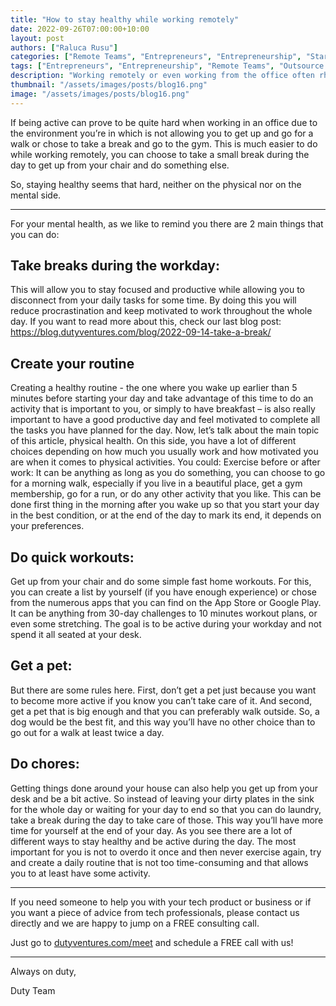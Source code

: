 ```yaml
---
title: "How to stay healthy while working remotely"
date: 2022-09-26T07:00:00+10:00
layout: post
authors: ["Raluca Rusu"]
categories: ["Remote Teams", "Entrepreneurs", "Entrepreneurship", "Start-ups", "MVP", "Product", "Development", "Testing", "Launching"]
tags: ["Entrepreneurs", "Entrepreneurship", "Remote Teams", "Outsource Software", "Start-ups", "MVP", "Product", "Development", "Testing", "Launching"]
description: "Working remotely or even working from the office often rhymes with seating at your desk for very long hours, which is not that great for your body. And to be able to make it past 40 without having any health issues or back problems we highly suggest being active during the day."
thumbnail: "/assets/images/posts/blog16.png"
image: "/assets/images/posts/blog16.png"
---
```


If being active can prove to be quite hard when working in an office due to the environment you’re in which is not allowing you to get up and go for a walk or chose to take a break and go to the gym. This is much easier to do while working remotely, you can choose to take a small break during the day to get up from your chair and do something else.


So, staying healthy seems that hard, neither on the physical nor on the mental side.

----------------------

For your mental health, as we like to remind you there are 2 main things that you can do:


## Take breaks during the workday:
This will allow you to stay focused and productive while allowing you to disconnect from your daily tasks for some time. By doing this you will reduce procrastination and keep motivated to work throughout the whole day.
If you want to read more about this, check our last blog post: https://blog.dutyventures.com/blog/2022-09-14-take-a-break/

## Create your routine
Creating a healthy routine - the one where you wake up earlier than 5 minutes before starting your day and take advantage of this time to do an activity that is important to you, or simply to have breakfast – is also really important to have a good productive day and feel motivated to complete all the tasks you have planned for the day.
Now, let’s talk about the main topic of this article, physical health. On this side, you have a lot of different choices depending on how much you usually work and how motivated you are when it comes to physical activities. You could:
Exercise before or after work:
It can be anything as long as you do something, you can choose to go for a morning walk, especially if you live in a beautiful place, get a gym membership, go for a run, or do any other activity that you like. This can be done first thing in the morning after you wake up so that you start your day in the best condition, or at the end of the day to mark its end, it depends on your preferences.

## Do quick workouts:
Get up from your chair and do some simple fast home workouts. For this, you can create a list by yourself (if you have enough experience) or chose from the numerous apps that you can find on the App Store or Google Play. It can be anything from 30-day challenges to 10 minutes workout plans, or even some stretching. The goal is to be active during your workday and not spend it all seated at your desk.

## Get a pet:
But there are some rules here. First, don’t get a pet just because you want to become more active if you know you can’t take care of it. And second, get a pet that is big enough and that you can preferably walk outside. So, a dog would be the best fit, and this way you’ll have no other choice than to go out for a walk at least twice a day.

## Do chores:
Getting things done around your house can also help you get up from your desk and be a bit active. So instead of leaving your dirty plates in the sink for the whole day or waiting for your day to end so that you can do laundry, take a break during the day to take care of those. This way you’ll have more time for yourself at the end of your day.
As you see there are a lot of different ways to stay healthy and be active during the day. The most important for you is not to overdo it once and then never exercise again, try and create a daily routine that is not too time-consuming and that allows you to at least have some activity.



----------------------

If you need someone to help you with your tech product or business or if you want a piece of advice from tech professionals, please contact us directly and we are happy to jump on a FREE consulting call.

Just go to [dutyventures.com/meet](https://dutyventures.com/meet) and schedule a FREE call with us! 

----------------------

Always on duty,

Duty Team
